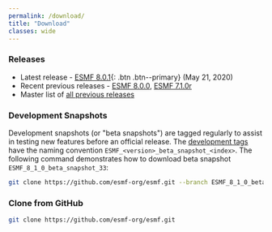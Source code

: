 ```yaml
---
permalink: /download/
title: "Download"
classes: wide
---
```

### Releases
- Latest release - [ESMF 8.0.1](https://github.com/esmf-org/esmf/releases/latest){: .btn .btn--primary} (May 21, 2020)
- Recent previous releases - [ESMF 8.0.0](https://github.com/esmf-org/esmf/releases/tag/ESMF_8_0_0), [ESMF 7.1.0r](https://github.com/esmf-org/esmf/releases/tag/ESMF_7_1_0r)
- Master list of [all previous releases](/static/releases.html)

### Development Snapshots
Development snapshots (or "beta snapshots") are tagged regularly to assist in testing new features before an official release.
The [development tags](https://github.com/esmf-org/esmf/tags) have the naming convention `ESMF_<version>_beta_snapshot_<index>`.
The following command demonstrates how to download beta snapshot `ESMF_8_1_0_beta_snapshot_33`:

```bash
git clone https://github.com/esmf-org/esmf.git --branch ESMF_8_1_0_beta_snapshot_33 --depth 1
```

### Clone from GitHub
```bash
git clone https://github.com/esmf-org/esmf.git
```
